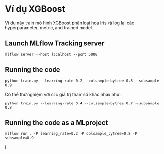 # Ví dụ XGBoost
Ví dụ này train mô hình XGBoost phân loại hoa Iris và log lại các hyperparameter, metric, and trained model.

## Launch MLflow Tracking server
```
mlflow server --host localhost --port 5000
```

## Running the code

```
python train.py --learning-rate 0.2 --colsample-bytree 0.8 --subsample 0.9
```

Có thể thử nghiệm với các giá trị tham số khác nhau như:

```
python train.py --learning-rate 0.4 --colsample-bytree 0.7 --subsample 0.8
```

## Running the code as a MLproject

```
mlflow run . -P learning_rate=0.2 -P colsample_bytree=0.8 -P subsample=0.9
```



I